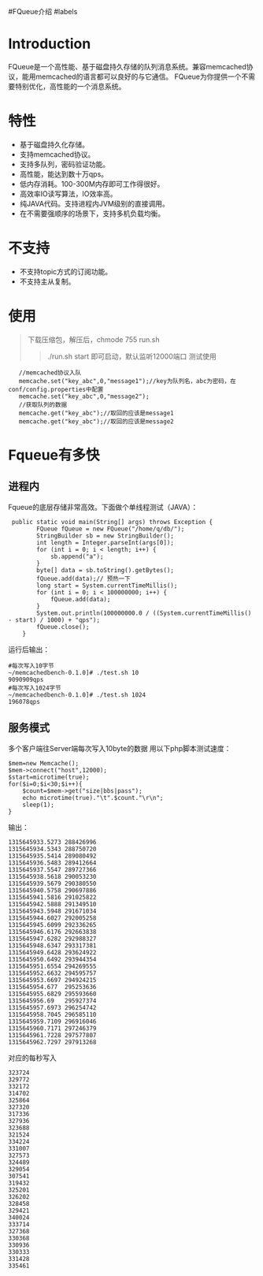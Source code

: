 #FQueue介绍
#labels
# Introduction #

FQueue是一个高性能、基于磁盘持久存储的队列消息系统。兼容memcached协议，能用memcached的语言都可以良好的与它通信。
FQueue为你提供一个不需要特别优化，高性能的一个消息系统。


# 特性 #

  * 基于磁盘持久化存储。
  * 支持memcached协议。
  * 支持多队列，密码验证功能。
  * 高性能，能达到数十万qps。
  * 低内存消耗。100-300M内存即可工作得很好。
  * 高效率IO读写算法，IO效率高。
  * 纯JAVA代码。支持进程内JVM级别的直接调用。
  * 在不需要强顺序的场景下，支持多机负载均衡。
# 不支持 #
  * 不支持topic方式的订阅功能。
  * 不支持主从复制。
  
# 使用 #
> 下载压缩包，解压后，chmode 755 run.sh
> > ./run.sh start 即可启动，默认监听12000端口
> > 测试使用
```
   //memcached协议入队
   memcache.set("key_abc",0,"message1");//key为队列名，abc为密码，在conf/config.properties中配置
   memcache.set("key_abc",0,"message2");
   //获取队列的数据
   memcache.get("key_abc");//取回的应该是message1
   memcache.get("key_abc");//取回的应该是message2

```
# Fqueue有多快 #
## 进程内 ##
Fqueue的底层存储非常高效。下面做个单线程测试（JAVA）：
```
 public static void main(String[] args) throws Exception {
        FQueue fQueue = new FQueue("/home/q/db/");
        StringBuilder sb = new StringBuilder();
        int length = Integer.parseInt(args[0]);
        for (int i = 0; i < length; i++) {
            sb.append("a");
        }
        byte[] data = sb.toString().getBytes();
        fQueue.add(data);// 预热一下
        long start = System.currentTimeMillis();
        for (int i = 0; i < 100000000; i++) {
            fQueue.add(data);
        }
        System.out.println(100000000.0 / ((System.currentTimeMillis() - start) / 1000) + "qps");
        fQueue.close();
    }
```
运行后输出：
```
#每次写入10字节
~/memcachedbench-0.1.0]# ./test.sh 10
9090909qps
#每次写入1024字节
~/memcachedbench-0.1.0]# ./test.sh 1024
196078qps
```
## 服务模式 ##
多个客户端往Server端每次写入10byte的数据
用以下php脚本测试速度：
```
$mem=new Memcache();
$mem->connect("host",12000);
$start=microtime(true);
for($i=0;$i<30;$i++){
	$count=$mem->get("size|bbs|pass");
	echo microtime(true)."\t".$count."\r\n";
	sleep(1);
}
```
输出：
```
1315645933.5273	288426996
1315645934.5343	288750720
1315645935.5414	289080492
1315645936.5483	289412664
1315645937.5547	289727366
1315645938.5618	290053230
1315645939.5679	290380550
1315645940.5758	290697886
1315645941.5816	291025822
1315645942.5888	291349510
1315645943.5948	291671034
1315645944.6027	292005258
1315645945.6099	292336265
1315645946.6176	292663838
1315645947.6282	292988327
1315645948.6347	293317381
1315645949.6428	293624922
1315645950.6492	293944354
1315645951.6554	294269555
1315645952.6632	294595757
1315645953.6697	294924215
1315645954.677	295253636
1315645955.6829	295593660
1315645956.69	295927374
1315645957.6973	296254742
1315645958.7045	296585110
1315645959.7109	296916046
1315645960.7171	297246379
1315645961.7228	297577807
1315645962.7297	297913268
```
对应的每秒写入
```
323724
329772
332172
314702
325864
327320
317336
327936
323688
321524
334224
331007
327573
324489
329054
307541
319432
325201
326202
328458
329421
340024
333714
327368
330368
330936
330333
331428
335461

```